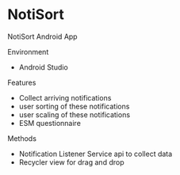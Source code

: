 # NotiSort
NotiSort Android App

Environment
- Android Studio

Features
- Collect arriving notifications
- user sorting of these notifications
- user scaling of these notifications
- ESM questionnaire

Methods
- Notification Listener Service api to collect data
- Recycler view for drag and drop
